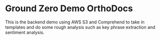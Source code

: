 # Ground Zero Demo OrthoDocs

This is the backend demo using AWS S3 and Comprehend to take in templates and do some rough analysis such as key phrase extraction and sentiment analysis.